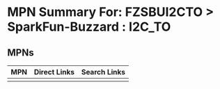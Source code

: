 



# MPN Summary For: FZSBUI2CTO > SparkFun-Buzzard : I2C_TO

## MPNs
  

|MPN|Direct Links|Search Links|
| :--- | :--- | :--- |
||||
